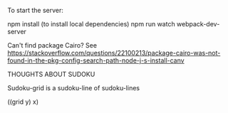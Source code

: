 To start the server:

npm install (to install local dependencies)
npm run watch
webpack-dev-server


Can't find package Cairo? See https://stackoverflow.com/questions/22100213/package-cairo-was-not-found-in-the-pkg-config-search-path-node-j-s-install-canv


THOUGHTS ABOUT SUDOKU

Sudoku-grid is a sudoku-line of sudoku-lines

((grid y) x)
